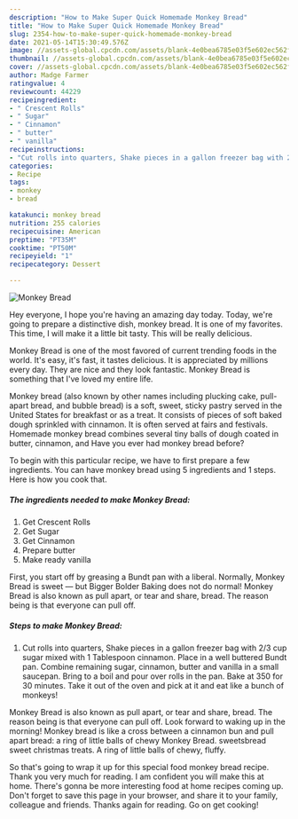 ```yaml
---
description: "How to Make Super Quick Homemade Monkey Bread"
title: "How to Make Super Quick Homemade Monkey Bread"
slug: 2354-how-to-make-super-quick-homemade-monkey-bread
date: 2021-05-14T15:30:49.576Z
image: //assets-global.cpcdn.com/assets/blank-4e0bea6785e03f5e602ec562f230caae08da540cada707380b4fe1bbebba43da.png
thumbnail: //assets-global.cpcdn.com/assets/blank-4e0bea6785e03f5e602ec562f230caae08da540cada707380b4fe1bbebba43da.png
cover: //assets-global.cpcdn.com/assets/blank-4e0bea6785e03f5e602ec562f230caae08da540cada707380b4fe1bbebba43da.png
author: Madge Farmer
ratingvalue: 4
reviewcount: 44229
recipeingredient:
- " Crescent Rolls"
- " Sugar"
- " Cinnamon"
- " butter"
- " vanilla"
recipeinstructions:
- "Cut rolls into quarters, Shake pieces in a gallon freezer bag with 2/3 cup sugar mixed with 1 Tablespoon cinnamon. Place in a well buttered Bundt pan. Combine remaining sugar, cinnamon, butter and vanilla in a small saucepan. Bring to a boil and pour over rolls in the pan. Bake at 350 for 30 minutes. Take it out of the oven and pick at it and eat like a bunch of monkeys!"
categories:
- Recipe
tags:
- monkey
- bread

katakunci: monkey bread 
nutrition: 255 calories
recipecuisine: American
preptime: "PT35M"
cooktime: "PT50M"
recipeyield: "1"
recipecategory: Dessert

---
```



![Monkey Bread](//assets-global.cpcdn.com/assets/blank-4e0bea6785e03f5e602ec562f230caae08da540cada707380b4fe1bbebba43da.png)

Hey everyone, I hope you're having an amazing day today. Today, we're going to prepare a distinctive dish, monkey bread. It is one of my favorites. This time, I will make it a little bit tasty. This will be really delicious.

Monkey Bread is one of the most favored of current trending foods in the world. It's easy, it's fast, it tastes delicious. It is appreciated by millions every day. They are nice and they look fantastic. Monkey Bread is something that I've loved my entire life.

Monkey bread (also known by other names including plucking cake, pull-apart bread, and bubble bread) is a soft, sweet, sticky pastry served in the United States for breakfast or as a treat. It consists of pieces of soft baked dough sprinkled with cinnamon. It is often served at fairs and festivals. Homemade monkey bread combines several tiny balls of dough coated in butter, cinnamon, and Have you ever had monkey bread before?


To begin with this particular recipe, we have to first prepare a few ingredients. You can have monkey bread using 5 ingredients and 1 steps. Here is how you cook that.

<!--inarticleads1-->

##### The ingredients needed to make Monkey Bread:

1. Get  Crescent Rolls
1. Get  Sugar
1. Get  Cinnamon
1. Prepare  butter
1. Make ready  vanilla


First, you start off by greasing a Bundt pan with a liberal. Normally, Monkey Bread is sweet — but Bigger Bolder Baking does not do normal! Monkey Bread is also known as pull apart, or tear and share, bread. The reason being is that everyone can pull off. 

<!--inarticleads2-->

##### Steps to make Monkey Bread:

1. Cut rolls into quarters, Shake pieces in a gallon freezer bag with 2/3 cup sugar mixed with 1 Tablespoon cinnamon. Place in a well buttered Bundt pan. Combine remaining sugar, cinnamon, butter and vanilla in a small saucepan. Bring to a boil and pour over rolls in the pan. Bake at 350 for 30 minutes. Take it out of the oven and pick at it and eat like a bunch of monkeys!


Monkey Bread is also known as pull apart, or tear and share, bread. The reason being is that everyone can pull off. Look forward to waking up in the morning! Monkey bread is like a cross between a cinnamon bun and pull apart bread: a ring of little balls of chewy Monkey Bread. sweetsbread sweet christmas treats. A ring of little balls of chewy, fluffy. 

So that's going to wrap it up for this special food monkey bread recipe. Thank you very much for reading. I am confident you will make this at home. There's gonna be more interesting food at home recipes coming up. Don't forget to save this page in your browser, and share it to your family, colleague and friends. Thanks again for reading. Go on get cooking!

